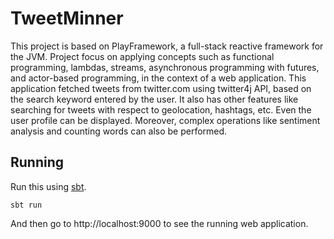 

# TweetMinner

This project is based on PlayFramework, a full-stack reactive framework for the JVM. Project focus on applying concepts such as functional programming, lambdas, streams, asynchronous programming with futures, and actor-based programming, in the context of a web application. This application fetched tweets from twitter.com using twitter4j API, based on the search keyword entered by the user. It also has other features like searching for tweets with respect to geolocation, hashtags, etc. Even the user profile can be displayed. Moreover, complex operations like sentiment analysis and counting words can also be performed.

## Running

Run this using [sbt](http://www.scala-sbt.org/). 

```
sbt run
```

And then go to http://localhost:9000 to see the running web application.

